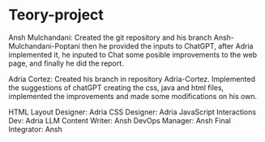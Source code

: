 # Teory-project

Ansh Mulchandani: Created the git repository and his branch Ansh-Mulchandani-Poptani then he provided the inputs to ChatGPT, after Adria implemented it, he inputed to Chat some posible improvements to the web page, and finally he did the report.

Adria Cortez: Created his branch in repository Adria-Cortez. Implemented the suggestions of chatGPT creating the css, java and html files, implemented the improvements and made some modifications on his own.

HTML Layout Designer: Adria
CSS Designer: Adria
JavaScript Interactions Dev: Adria
LLM Content Writer: Ansh
DevOps Manager: Ansh
Final Integrator: Ansh

